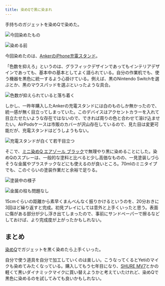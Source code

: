 ```yaml
---
title: 染めQで黒に染まれ
---
```

手持ちのガジェットを染めQで染めた。

![](https://lh3.googleusercontent.com/1Y2wiFj50cS4aAUOg9vAagWsMs0mSbFGKdRm3Kkk7b3mGYNkCHaytLDTfnOBYXp41tHp-JRCed5L-wPJa0KYPZWdU5cVlj37aZQEReKQvqabxyi--nLHjBhaWI8fmleziuyoLiubrEw7DWJPqrFP38XlftD9mahbHYPhJOgWmwAFv3Gk9fMjsFB0 "今回染めたもの")

![](https://lh4.googleusercontent.com/TSSA3_kgnQGgF1etrrTAES8t-KZ-MfClYc8viXZwjUTfwKUKi0BJmnVsV7NIa9jBYTy-f12d7abHKNhDBf3uRXs5PD5s0wkMU5OYYV3A-SvMn9yMcMlVtPnlZceVxTLXtvUMghHlvte-p347seRjplSxd-g0qsePL4li9Ru6HxNox9QCLiM8zONh "染める前")

今回染めたのは、[AnkerのiPhone充電スタンド](https://r7kamura.com/articles/2021-09-06-anker-iphone-stand)。

「色数を抑えろ」というのは、グラフィックデザインであってもインテリアデザインであっても、基本中の基本としてよく語られている。自分の作業机でも、使う機器を黒色に統一するよう心掛けている。例えば、黒のNintendo Switchを選ぶとか、黒のマウスパッドを選ぶといったような具合。

![](https://lh5.googleusercontent.com/TnkQiTW70YPr-CsclY2JPwtEmGdU4QBehPm6aqgBrXvvcKty9QuCdU4f8uW-Sl1ic0YuhKAeVd6_nOYi6CMsdnmKI4vkxZwgdar0pBJika6Wc-p9EWAugozxy7iWbBM7aT-IyDdNtYCBuFBJx_MXprC-HOKcizIYb5Acyu-aqgxPe62bRiG2setk "色数が抑えられていると落ち着く")

しかし、一昨年購入したAnkerの充電スタンドには白のものしか無かったので、統一感が無く目立ってしまっていた。このデバイスはアクセントカラーを入れて目立たせたいような存在ではないので、できれば周りの色と合わせて溶け込ませたい。AirPodsケースは市販のカバーが沢山存在しているので、見た目は変更可能だが、充電スタンドはどうしようもない。

![](https://lh4.googleusercontent.com/-0kvz2LcHm6RjvW2BZkRqQ8HHmQvjVcqekNWgitBfGhXSlk3n7KtIGNlX4vYFpqoqZV1AKrOrELNSjdJ896DXbwVVNSJX9Seo6N0eAzWOLAuVlR_pGrUpONMABQfNry1qVpxA4AAmHKtaS2gYO4NuXI2eAQxnHiIQhTLtMUDp_Qso0bRyWZ6taDO "充電スタンドが白くて若干目立つ")

そこで、[ミニ染めQ エアゾール ブラック](https://www.amazon.co.jp/dp/B003QMFUKO)で無理やり黒に染めることにした。染めQのスプレーは、一般的な塗料と比べると少し高価なものの、一見塗装しづらそうな金属やプラスチックなどにも使えるのが良いところ。70mlのミニタイプでも、このぐらいの塗装作業だと余裕で足りる。

![](https://lh3.googleusercontent.com/82fiuWrQUxASA9aLGJJBVAZgAbDDvS5Jq6rntEd71tVHC0sJPxHvwT9QjMLCBSQu62fkJxtBbI9P_IMyCaNmv2Svz_9kW97PpB3uiFTR4cIpIvpD8V3NxGvQyoEyaTdSY63m65mVG3J0thQO8M1PRoGqBonAwmgjGDyfbzWsc-FzQVdWRcrsuwb8 "塗装中の様子")

![](https://lh4.googleusercontent.com/fifg-j2JrN52zxwm4lXb3-IekAxcohdmPQEOvC0Gd9v624OIuwUAVt0Plf0nIJCr9rgPCSlwIg_cfVsmMm0OX-3czmUmrOnGKGb7pxSzKShAB2_P6gTuU3NUY50tgkvD9uX5xCIjBHYnpNm96Ign30XwaHnf4NcDjXdhy0cXpLZ_iHhars9bnDeu "金属の柱も問題なし")

15cmぐらいの距離から素早くまんべんなく振りかけるというのを、20分おきに3回ほど繰り返すと完成。初見プレイにしては意外と上手くいったと思う。表面に傷がある部分が少し浮き出てしまったので、事前にサンドペーパーで擦るなどしておけば、より完成度が上がったかもしれない。

まとめ
---

[染めQ](https://www.amazon.co.jp/dp/B003QMFUKO)でガジェットを黒く染めたら上手くいった。

自分で使う道具を自分で加工していくのは楽しい。こうなってくるとYetiのマイクも染めてみたくなっている。購入してもう七年目になり、[SHURE MV7](https://www.amazon.co.jp/dp/B08KY7G1GV)とかの軽くて黒いダイナミックマイクに買い替えようかと考えていたけれど、染めQで黒色に染めるのを試してみても良いかもしれない。
